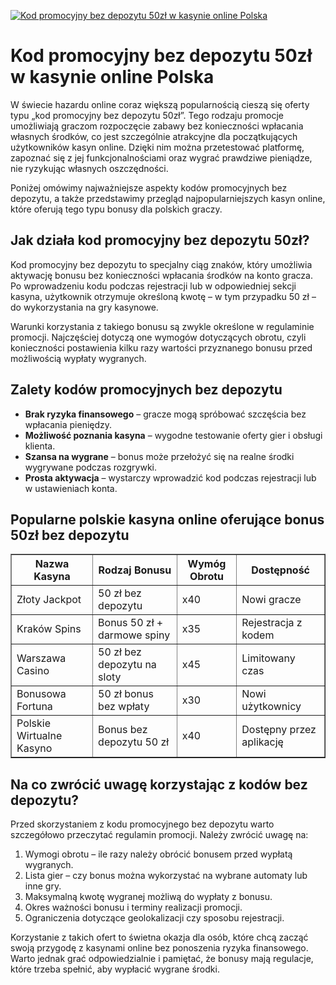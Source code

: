 [![Kod promocyjny bez depozytu 50zł w kasynie online Polska](https://123-caf.pages.dev/gitsignup.png)](https://vrmoo.ru/Bt82HjjY)

<h1>Kod promocyjny bez depozytu 50zł w kasynie online Polska</h1> <p>W świecie hazardu online coraz większą popularnością cieszą się oferty typu „kod promocyjny bez depozytu 50zł”. Tego rodzaju promocje umożliwiają graczom rozpoczęcie zabawy bez konieczności wpłacania własnych środków, co jest szczególnie atrakcyjne dla początkujących użytkowników kasyn online. Dzięki nim można przetestować platformę, zapoznać się z jej funkcjonalnościami oraz wygrać prawdziwe pieniądze, nie ryzykując własnych oszczędności.</p> <p>Poniżej omówimy najważniejsze aspekty kodów promocyjnych bez depozytu, a także przedstawimy przegląd najpopularniejszych kasyn online, które oferują tego typu bonusy dla polskich graczy.</p>  <h2>Jak działa kod promocyjny bez depozytu 50zł?</h2> <p>Kod promocyjny bez depozytu to specjalny ciąg znaków, który umożliwia aktywację bonusu bez konieczności wpłacania środków na konto gracza. Po wprowadzeniu kodu podczas rejestracji lub w odpowiedniej sekcji kasyna, użytkownik otrzymuje określoną kwotę – w tym przypadku 50 zł – do wykorzystania na gry kasynowe.</p> <p>Warunki korzystania z takiego bonusu są zwykle określone w regulaminie promocji. Najczęściej dotyczą one wymogów dotyczących obrotu, czyli konieczności postawienia kilku razy wartości przyznanego bonusu przed możliwością wypłaty wygranych.</p>  <h2>Zalety kodów promocyjnych bez depozytu</h2> <ul>   <li><strong>Brak ryzyka finansowego</strong> – gracze mogą spróbować szczęścia bez wpłacania pieniędzy.</li>   <li><strong>Możliwość poznania kasyna</strong> – wygodne testowanie oferty gier i obsługi klienta.</li>   <li><strong>Szansa na wygrane</strong> – bonus może przełożyć się na realne środki wygrywane podczas rozgrywki.</li>   <li><strong>Prosta aktywacja</strong> – wystarczy wprowadzić kod podczas rejestracji lub w ustawieniach konta.</li> </ul>  <h2>Popularne polskie kasyna online oferujące bonus 50zł bez depozytu</h2> <table border="1" cellpadding="8" cellspacing="0" style="border-collapse: collapse; width: 100%; max-width: 700px;">   <thead>     <tr>       <th>Nazwa Kasyna</th>       <th>Rodzaj Bonusu</th>       <th>Wymóg Obrotu</th>       <th>Dostępność</th>     </tr>   </thead>   <tbody>     <tr>       <td>Złoty Jackpot</td>       <td>50 zł bez depozytu</td>       <td>x40</td>       <td>Nowi gracze</td>     </tr>     <tr>       <td>Kraków Spins</td>       <td>Bonus 50 zł + darmowe spiny</td>       <td>x35</td>       <td>Rejestracja z kodem</td>     </tr>     <tr>       <td>Warszawa Casino</td>       <td>50 zł bez depozytu na sloty</td>       <td>x45</td>       <td>Limitowany czas</td>     </tr>     <tr>       <td>Bonusowa Fortuna</td>       <td>50 zł bonus bez wpłaty</td>       <td>x30</td>       <td>Nowi użytkownicy</td>     </tr>     <tr>       <td>Polskie Wirtualne Kasyno</td>       <td>Bonus bez depozytu 50 zł</td>       <td>x40</td>       <td>Dostępny przez aplikację</td>     </tr>   </tbody> </table>  <h2>Na co zwrócić uwagę korzystając z kodów bez depozytu?</h2> <p>Przed skorzystaniem z kodu promocyjnego bez depozytu warto szczegółowo przeczytać regulamin promocji. Należy zwrócić uwagę na:</p> <ol>   <li>Wymogi obrotu – ile razy należy obrócić bonusem przed wypłatą wygranych.</li>   <li>Lista gier – czy bonus można wykorzystać na wybrane automaty lub inne gry.</li>   <li>Maksymalną kwotę wygranej możliwą do wypłaty z bonusu.</li>   <li>Okres ważności bonusu i terminy realizacji promocji.</li>   <li>Ograniczenia dotyczące geolokalizacji czy sposobu rejestracji.</li> </ol>  <p>Korzystanie z takich ofert to świetna okazja dla osób, które chcą zacząć swoją przygodę z kasynami online bez ponoszenia ryzyka finansowego. Warto jednak grać odpowiedzialnie i pamiętać, że bonusy mają regulacje, które trzeba spełnić, aby wypłacić wygrane środki.</p>